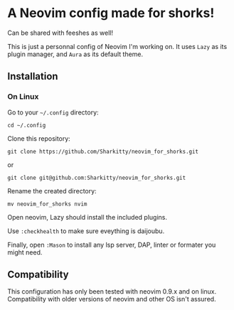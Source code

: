 # A Neovim config made for shorks!
Can be shared with feeshes as well!

This is just a personnal config of Neovim I'm working on. It uses `Lazy` as its plugin manager, and `Aura` as its default theme.

## Installation
### On Linux
Go to your `~/.config` directory:
```
cd ~/.config
```

Clone this repository:
```
git clone https://github.com/Sharkitty/neovim_for_shorks.git
```
or
```
git clone git@github.com:Sharkitty/neovim_for_shorks.git
```

Rename the created directory:
```
mv neovim_for_shorks nvim
```

Open neovim, Lazy should install the included plugins.

Use `:checkhealth` to make sure eveything is daijoubu.

Finally, open `:Mason` to install any lsp server, DAP, linter or formater you might need.


## Compatibility
This configuration has only been tested with neovim 0.9.x and on linux. Compatibility with older versions of neovim and other OS isn't assured.
